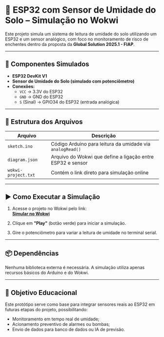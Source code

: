 # 🌱 ESP32 com Sensor de Umidade do Solo – Simulação no Wokwi

Este projeto simula um sistema de leitura de umidade do solo utilizando um ESP32 e um sensor analógico, com foco no monitoramento de risco de enchentes dentro da proposta da **Global Solution 2025.1 - FIAP**.

---

## 🔧 Componentes Simulados
- **ESP32 DevKit V1**
- **Sensor de Umidade do Solo (simulado com potenciômetro)**
- **Conexões:**
  - `VCC` → 3.3V do ESP32
  - `GND` → GND do ESP32
  - `S` (Sinal) → GPIO34 do ESP32 (entrada analógica)

---

## 📁 Estrutura dos Arquivos

| Arquivo              | Descrição |
|----------------------|-----------|
| `sketch.ino`         | Código Arduino para leitura da umidade via `analogRead()` |
| `diagram.json`       | Arquivo do Wokwi que define a ligação entre ESP32 e sensor |
| `wokwi-project.txt`  | Contém o link direto para simulação online |

---

## ▶️ Como Executar a Simulação

1. Acesse o projeto no Wokwi pelo link:  
   **[Simular no Wokwi](https://wokwi.com/projects/432598699516601345)**

2. Clique em **"Play"** (botão verde) para iniciar a simulação.

3. Gire o potenciômetro para variar a leitura de umidade no terminal serial.

---

## 📦 Dependências
Nenhuma biblioteca externa é necessária. A simulação utiliza apenas recursos básicos do Arduino e do Wokwi.

---

## 🎯 Objetivo Educacional
Este protótipo serve como base para integrar sensores reais ao ESP32 em futuras etapas do projeto, possibilitando:
- Monitoramento em tempo real de umidade;
- Acionamento preventivo de alarmes ou bombas;
- Envio de dados para banco de dados ou IA de previsão.